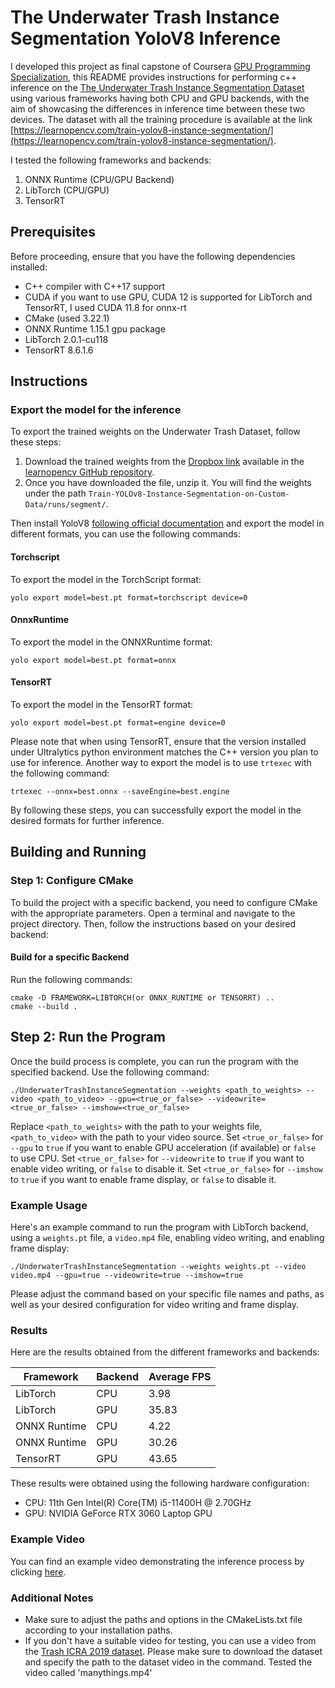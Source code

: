 # The Underwater Trash Instance Segmentation YoloV8 Inference
I developed this project as final capstone of Coursera [GPU Programming Specialization](https://www.coursera.org/account/accomplishments/specialization/certificate/7XQ9JXM3CWH2), this README provides instructions for performing c++ inference on the [The Underwater Trash Instance Segmentation Dataset](https://conservancy.umn.edu/handle/11299/214865) using various frameworks having both CPU and GPU backends, with the aim of showcasing the differences in inference time between these two devices. The dataset with all the training procedure is available at the link [https://learnopencv.com/train-yolov8-instance-segmentation/](https://learnopencv.com/train-yolov8-instance-segmentation/).  

I tested the following frameworks and backends:

1. ONNX Runtime (CPU/GPU Backend)
3. LibTorch (CPU/GPU)
5. TensorRT

## Prerequisites

Before proceeding, ensure that you have the following dependencies installed:

- C++ compiler with C++17 support
- CUDA if you want to use GPU, CUDA 12 is supported for LibTorch and TensorRT, I used CUDA 11.8 for onnx-rt
- CMake (used 3.22.1)
- ONNX Runtime 1.15.1 gpu package
- LibTorch 2.0.1-cu118
- TensorRT 8.6.1.6

## Instructions

### Export the model for the inference

To export the trained weights on the Underwater Trash Dataset, follow these steps:

1. Download the trained weights from the [Dropbox link](https://www.dropbox.com/scl/fo/cjj6w4q3679w1n03211zr/h?dl=1&rlkey=z16lunmbuwsn98we968psulse) available in the [learnopencv GitHub repository](https://github.com/spmallick/learnopencv/tree/master/Train-YOLOv8-Instance-Segmentation-on-Custom-Data).
2. Once you have downloaded the file, unzip it. You will find the weights under the path `Train-YOLOv8-Instance-Segmentation-on-Custom-Data/runs/segment/`.

Then install YoloV8 [following official documentation](https://docs.ultralytics.com/quickstart/) and export the model in different formats, you can use the following commands:

#### Torchscript

To export the model in the TorchScript format:

```
yolo export model=best.pt format=torchscript device=0
```

#### OnnxRuntime

To export the model in the ONNXRuntime format:

```
yolo export model=best.pt format=onnx
```

#### TensorRT

To export the model in the TensorRT format:

```
yolo export model=best.pt format=engine device=0
```

Please note that when using TensorRT, ensure that the version installed under Ultralytics python environment matches the C++ version you plan to use for inference. Another way to export the model is to use `trtexec` with the following command:

```
trtexec --onnx=best.onnx --saveEngine=best.engine
```

By following these steps, you can successfully export the model in the desired formats for further inference.

## Building and Running 
### Step 1: Configure CMake

To build the project with a specific backend, you need to configure CMake with the appropriate parameters. Open a terminal and navigate to the project directory. Then, follow the instructions based on your desired backend:

#### Build for a specific Backend

Run the following commands:

```shell
cmake -D FRAMEWORK=LIBTORCH(or ONNX_RUNTIME or TENSORRT) ..
cmake --build .
```
## Step 2: Run the Program

Once the build process is complete, you can run the program with the specified backend. Use the following command:

```shell
./UnderwaterTrashInstanceSegmentation --weights <path_to_weights> --video <path_to_video> --gpu=<true_or_false> --videowrite=<true_or_false> --imshow=<true_or_false>
```

Replace `<path_to_weights>` with the path to your weights file, `<path_to_video>` with the path to your video source. Set `<true_or_false>` for `--gpu` to `true` if you want to enable GPU acceleration (if available) or `false` to use CPU. Set `<true_or_false>` for `--videowrite` to `true` if you want to enable video writing, or `false` to disable it. Set `<true_or_false>` for `--imshow` to `true` if you want to enable frame display, or `false` to disable it.

### Example Usage

Here's an example command to run the program with LibTorch backend, using a `weights.pt` file, a `video.mp4` file, enabling video writing, and enabling frame display:

```shell
./UnderwaterTrashInstanceSegmentation --weights weights.pt --video video.mp4 --gpu=true --videowrite=true --imshow=true
```

Please adjust the command based on your specific file names and paths, as well as your desired configuration for video writing and frame display.

### Results
Here are the results obtained from the different frameworks and backends:

| Framework      | Backend | Average FPS |
|----------------|---------|-------------|
| LibTorch       | CPU     | 3.98        |
| LibTorch       | GPU     | 35.83       |
| ONNX Runtime   | CPU     | 4.22        |
| ONNX Runtime   | GPU     | 30.26       |
| TensorRT       | GPU     | 43.65       |

These results were obtained using the following hardware configuration:

- CPU: 11th Gen Intel(R) Core(TM) i5-11400H @ 2.70GHz
- GPU: NVIDIA GeForce RTX 3060 Laptop GPU

### Example Video
You can find an example video demonstrating the inference process by clicking [here](data/processed_tensorrt.mp4).

### Additional Notes

- Make sure to adjust the paths and options in the CMakeLists.txt file according to your installation paths.
- If you don't have a suitable video for testing, you can use a video from the [Trash ICRA 2019 dataset](https://conservancy.umn.edu/handle/11299/214366). Please make sure to download the dataset and specify the path to the dataset video in the command. Tested the video called 'manythings.mp4'
